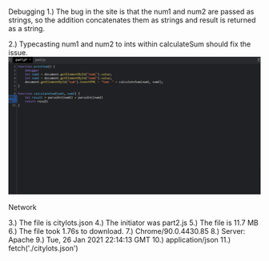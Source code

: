 Debugging
1.) The bug in the site is that the num1 and num2 are passed as strings, so the addition concatenates them as strings and result is returned as a string.

2.) Typecasting num1 and num2 to ints within calculateSum should fix the issue.
![Bug Fix](bugfix.png)

Network

3.) The file is citylots.json
4.) The initiator was part2.js
5.) The file is 11.7 MB
6.) The file took 1.76s to download.
7.) Chrome/90.0.4430.85
8.) Server: Apache
9.) Tue, 26 Jan 2021 22:14:13 GMT
10.) application/json
11.) fetch('./citylots.json')